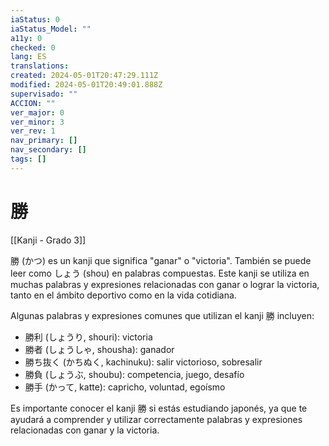 ```yaml
---
iaStatus: 0
iaStatus_Model: ""
a11y: 0
checked: 0
lang: ES
translations: 
created: 2024-05-01T20:47:29.111Z
modified: 2024-05-01T20:49:01.888Z
supervisado: ""
ACCION: ""
ver_major: 0
ver_minor: 3
ver_rev: 1
nav_primary: []
nav_secondary: []
tags: []
---
```

# 勝

[[Kanji - Grado 3]]

勝 (かつ) es un kanji que significa "ganar" o "victoria". También se puede leer como しょう (shou) en palabras compuestas. Este kanji se utiliza en muchas palabras y expresiones relacionadas con ganar o lograr la victoria, tanto en el ámbito deportivo como en la vida cotidiana.

Algunas palabras y expresiones comunes que utilizan el kanji 勝 incluyen:

- 勝利 (しょうり, shouri): victoria
- 勝者 (しょうしゃ, shousha): ganador
- 勝ち抜く (かちぬく, kachinuku): salir victorioso, sobresalir
- 勝負 (しょうぶ, shoubu): competencia, juego, desafío
- 勝手 (かって, katte): capricho, voluntad, egoísmo

Es importante conocer el kanji 勝 si estás estudiando japonés, ya que te ayudará a comprender y utilizar correctamente palabras y expresiones relacionadas con ganar y la victoria.
